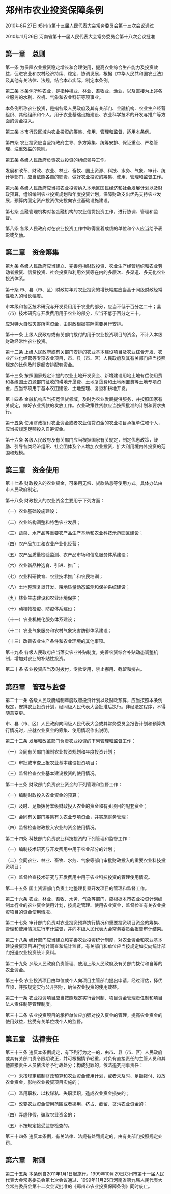 # 郑州市农业投资保障条例

2010年8月27日 郑州市第十三届人民代表大会常务委员会第十三次会议通过

2010年11月26日 河南省第十一届人民代表大会常务委员会第十八次会议批准

<!-- INFO END -->

## 第一章　总则

第一条 为保障农业投资稳定增长和合理使用，提高农业综合生产能力及投资效益，促进农业和农村经济持续、稳定、协调发展，根据《中华人民共和国农业法》及其他有关法律、法规，结合本市实际，制定本条例。

第二条 本条例所称农业，是指种植业、林业、畜牧业、渔业，以及直接为上述各业服务的水利、农机、气象和农业科研等项事业。

本条例所称农业投资，是指各级人民政府及其有关部门、金融机构、农业生产经营组织、其他组织和个人，用于农业基础设施建设、农业科学技术的开发与推广等方面的资金投入。

第三条 本市行政区域内农业投资的筹集、使用、管理和监督，适用本条例。

第四条 农业投资应当坚持政府主导、多方筹集、统筹安排、保证重点、严格管理、注重效益的原则。

第五条 各级人民政府负责农业投资的组织领导工作。

发展和改革、财政、农业、林业、畜牧、国土资源、科技、水务、气象、审计、统计等部门，应当依照各自的职责，做好农业投资的筹集、使用、管理和监督工作。

第六条 各级人民政府应当把农业投资纳入本地区国民经济和社会发展计划以及财政预算，组织编制农业投资规划和年度投资计划，保障财政支出优先支持农业发展，预算内固定资产投资优先投向农业基础设施建设。

第七条 金融管理机构对各金融机构的农业信贷投资工作，进行协调、管理和监督。

第八条 各级人民政府对在农业投资工作中取得显着成绩的单位和个人应当给予表彰或奖励。

## 第二章　资金筹集

第九条 各级人民政府应当建立、完善包括财政投资、农业生产经营组织和农业劳动者投资、信贷投资、社会投资和利用外资等在内的多层次、多渠道、多元化农业投资体系。

第十条 市、县（市、区）财政每年对农业投资的增长幅度应当高于同级财政经常性收入的增长幅度。

市本级和各区技术研究与开发费用用于农业的部分，应当不低于百分之二十；县（市）技术研究与开发费用用于农业的部分，应当不低于百分之三十。

应对特大自然灾害所需资金，由财政根据实际需要另行安排。

第十一条 上级人民政府或有关部门拨付的用于农业投资项目的资金，不计入本级财政经常性农业投资。

第十二条 上级人民政府或有关部门安排的农业基本建设项目及农业综合开发、农业产业化经营等专项农业项目，市、县（市、区）人民政府及其有关部门应当按照规定的比例及时足额安排配套资金。

第十三条 按照国家规定计提的农业土地开发资金、新增建设用地土地有偿使用费和各级国土资源部门征收的耕地开垦费、土地复垦费和土地闲置费等土地专项资金，应当专项用于基本农田建设、土地整理、复垦和耕地开发。

第十四条 金融机构应当拓宽信贷领域，及时为农业发展提供服务，并按照国家有关规定，做好农业贷款的发放工作。农业政策性贷款应当按照批准的计划和要求执行。

第十五条 使用财政拨付农业资金或者农业信贷资金的农业项目承担单位和个人，应当按规定足额投入自筹资金。

第十六条 各级人民政府及有关部门应当根据国家有关规定，制定优惠政策，鼓励、引导各类经济组织、社会团体及个人增加农业投资，扩大利用境内外投资的范围和规模。

## 第三章　资金使用

第十七条 财政投入的农业资金，可采用无偿、贷款贴息等使用方式。具体办法由市人民政府制定。

第十八条 财政投入的农业资金主要用于下列方面：

（一）农业基础设施建设；

（二）农业结构调整和特色农业发展；

（三）蔬菜、水产品等重要农产品生产基地和农业科技示范园区建设；

（四）农产品加工和农业产业化经营；

（五）农产品质量检验监测、农产品市场和信息服务体系建设；

（六）农业新品种选育、引进、推广；

（七）农业科研教育、农业技术推广和农民培训；

（八）土地整理复垦开发、耕地质量动态监测和保护系统建设；

（九）林业生态建设和农业环境保护；

（十）动植物检疫、防疫体系建设；

（十一）农业机械化服务体系建设；

（十二）农业气象服务和农村气象灾害防御体系建设；

（十三）改善农业生产条件和农业环境的其他事项。

第十九条 各级人民政府应当落实农业补贴制度，完善农资综合补贴动态调整机制，增加对农业的补贴性投资。

第二十条 农业投资应当及时拨付，专款专用，禁止挪用、截留和挤占。

## 第四章　管理与监督

第二十一条 各级人民政府编制年度政府投资计划以及财政预算，应当按照本条例规定，安排农业投资计划，经同级人民代表大会批准后执行。非经法定程序，不得随意变更。

市、县（市、区）人民政府向同级人民代表大会或其常务委员会报告计划和预算执行情况时，应就农业资金的筹集、使用情况作出说明。

第二十二条 发展和改革部门负责农业投资的下列管理和监督工作：

（一）会同有关部门编制农业投资规划和年度投资计划；

（二）审批或审查上报农业基本建设投资项目；

（三）监督检查农业基本建设投资的使用情况。

第二十三条 财政部门负责农业资金的下列管理和监督工作：

（一）编制财政投入农业资金的预算；

（二）及时、足额拨付本级财政投入农业的资金和有关项目的配套资金；

（三）会同有关部门筹集有关农业专项资金，并实施财务管理；

（四）监督检查财政投入农业的资金使用情况。

第二十四条 科技部门负责农业科技投资的下列管理和监督工作：

（一）编制技术研究与开发费用中用于农业部分的计划；

（二）会同农业、林业、畜牧、水务、气象等部门审批财政投入的重要农业科技投资项目；

（三）监督检查技术研究与开发费用中用于农业科技投资的管理使用情况。

第二十五条 国土资源部门负责土地整理复垦开发项目的管理和监督工作。

第二十六条 农业、林业、畜牧、水务、气象等部门，应根据本市农业投资计划编制本行业的农业资金使用计划，按规定管理、使用农业资金，监督检查有关农业投资项目的资金使用情况。

第二十七条 审计部门负责对农业投资预算执行情况和重要投资项目资金的筹集、管理和使用情况进行审计监督，并向本级人民代表大会常务委员会报告审计结果。

第二十八条 统计部门应当建立和完善农业投资统计制度，对农业资金和农业基本建设投资项目进行统计调查和统计监督。有关部门和单位应当按规定如实向统计部门报送农业投资统计资料。

第二十九条 乡级人民政府负责管理、使用上级人民政府及有关部门拨付和自筹的农业资金。

第三十条 农业投资项目由单位或个人向项目主管部门提出申请，经过评估，择优立项，并按规定实行公开招标，确保农业投资的使用效益。

第三十一条 农业投资项目应当按照规定实行合同制、项目资金管理责任制和项目法人责任制等管理制度。

第三十二条 农业投资项目的承担单位应加强对投入资金的管理，提高农业资金的使用效益，接受有关单位或个人的监督。

## 第五章　法律责任

第三十三条 违反本条例规定，有下列行为之一的，由市、县（市、区）人民政府或其有关部门责令限期改正，并可根据情节轻重，对负有直接责任的主管人员和其他直接责任人员依法给予行政处分；构成犯罪的，依法追究刑事责任：

（一）未按规定编制财政预算和农业资金使用计划，或者未及时、足额拨付、投放农业资金，影响农业投资项目实施的；

（二）滥用职权、以权谋私、失职渎职，造成农业资金损失的；

（三）改变农业资金使用范围或者挪用、挤占、截留、贪污农业资金的；

（四）弄虚作假，骗取农业资金的；

（五）不按规定接受监督检查的。

第三十四条 违反本条例，有关法律、法规有处罚规定的，由有关部门按照规定处罚。

## 第六章　附则

第三十五条 本条例自2011年1月1日起施行。1999年10月29日郑州市第十一届人民代表大会常务委员会第七次会议通过、1999年11月25日河南省第九届人民代表大会常务委员会第十二次会议批准的《郑州市农业投资保障条例》同时废止。

